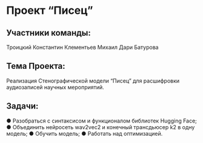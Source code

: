 # Проект “Писец”
 
## Участники команды:
Троицкий Константин
Клементьев Михаил
Дари Батурова
 

## Тема Проекта:
Реализация Стенографической модели “Писец” для расшифровки аудиозаписей научных мероприятий.
 
## Задачи:
●  Разобраться с синтаксисом и функционалом библиотек Hugging Face;
●  Объединить нейросеть wav2vec2 и конечный трансдьюсер k2 в одну модель;
●  Обучить модель;
●  Работать над оптимизацией.
